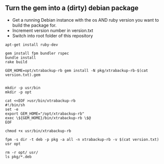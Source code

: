 ## Turn the gem into a (dirty) debian package
* Get a running Debian instance with the os AND ruby version you want to build the package for.
* Increment version number in version.txt
* Switch into root folder of this repository

```
apt-get install ruby-dev

gem install fpm bundler rspec
bundle install
rake build

GEM_HOME=opt/xtrabackup-rb gem install -N pkg/xtrabackup-rb-$(cat version.txt).gem


mkdir -p usr/bin
mkdir -p opt

cat <<EOF >usr/bin/xtrabackup-rb
#!/bin/sh
set -e
export GEM_HOME="/opt/xtrabackup-rb"
exec \${GEM_HOME}/bin/xtrabackup-rb \$@
EOF

chmod +x usr/bin/xtrabackup-rb

fpm -s dir -t deb -p pkg -a all -n xtrabackup-rb -v $(cat version.txt) usr opt

rm -r opt/ usr/
ls pkg/*.deb
```
